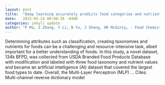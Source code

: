 ```yaml
---
layout: post
title:  "Deep learning accurately predicts food categories and nutrients based on ingredient statements"
date:   2022-05-24 00:00:36 -0400
categories: jekyll update
author: "P Ma, Z Zhang, Y Li, N Yu, J Sheng, HK McGinty… - Food Chemistry, 2022"
---
```

Determining attributes such as classification, creating taxonomies and nutrients for foods can be a challenging and resource-intensive task, albeit important for a better understanding of foods. In this study, a novel dataset, 134k BFPD, was collected from USDA Branded Food Products Database with modification and labeled with three food taxonomy and nutrient values and became an artificial intelligence (AI) dataset that covered the largest food types to date. Overall, the Multi-Layer Perceptron (MLP) … Cites: ‪Multi-channel reverse dictionary model‬